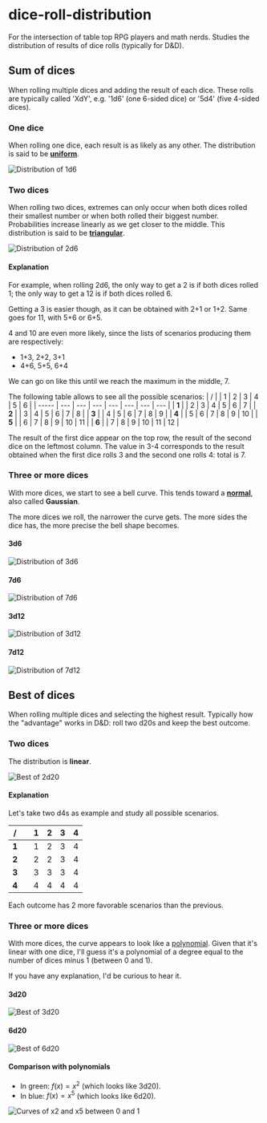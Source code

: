 # dice-roll-distribution

For the intersection of table top RPG players and math nerds.
Studies the distribution of results of dice rolls (typically for D&D).

## Sum of dices

When rolling multiple dices and adding the result of each dice.
These rolls are typically called 'XdY', e.g. '1d6' (one 6-sided dice) or '5d4' (five 4-sided dices).

### One dice

When rolling one dice, each result is as likely as any other.
The distribution is said to be **[uniform](https://en.wikipedia.org/wiki/Discrete_uniform_distribution)**.

![Distribution of 1d6](./figures/1d6.png)

### Two dices

When rolling two dices, extremes can only occur when both dices rolled their smallest number or when both rolled their biggest number.
Probabilities increase linearly as we get closer to the middle.
This distribution is said to be **[triangular](https://en.wikipedia.org/wiki/Triangular_distribution)**.

![Distribution of 2d6](./figures/2d6.png)

#### Explanation

For example, when rolling 2d6, the only way to get a 2 is if both dices rolled 1; the only way to get a 12 is if both dices rolled 6.

Getting a 3 is easier though, as it can be obtained with 2+1 or 1+2. Same goes for 11, with 5+6 or 6+5.

4 and 10 are even more likely, since the lists of scenarios producing them are respectively:
- 1+3, 2+2, 3+1
- 4+6, 5+5, 6+4
  
We can go on like this until we reach the maximum in the middle, 7.

The following table allows to see all the possible scenarios:
| /     |     | 1   | 2   | 3   | 4   | 5   | 6   |
| ----- | --- | --- | --- | --- | --- | --- | --- |
| **1** |     | 2   | 3   | 4   | 5   | 6   | 7   |
| **2** |     | 3   | 4   | 5   | 6   | 7   | 8   |
| **3** |     | 4   | 5   | 6   | 7   | 8   | 9   |
| **4** |     | 5   | 6   | 7   | 8   | 9   | 10  |
| **5** |     | 6   | 7   | 8   | 9   | 10  | 11  |
| **6** |     | 7   | 8   | 9   | 10  | 11  | 12  |

The result of the first dice appear on the top row, the result of the second dice on the leftmost column.
The value in 3-4 corresponds to the result obtained when the first dice rolls 3 and the second one rolls 4: total is 7.

### Three or more dices

With more dices, we start to see a bell curve.
This tends toward a **[normal](https://en.wikipedia.org/wiki/Normal_distribution)**, also called **Gaussian**.

The more dices we roll, the narrower the curve gets. The more sides the dice has, the more precise the bell shape becomes.

#### 3d6
![Distribution of 3d6](./figures/3d6.png)
#### 7d6
![Distribution of 7d6](./figures/7d6.png)
#### 3d12
![Distribution of 3d12](./figures/3d12.png)
#### 7d12
![Distribution of 7d12](./figures/7d12.png)

## Best of dices

When rolling multiple dices and selecting the highest result.
Typically how the "advantage" works in D&D: roll two d20s and keep the best outcome.

### Two dices

The distribution is **linear**.

![Best of 2d20](./figures/2d20.png)

#### Explanation

Let's take two d4s as example and study all possible scenarios.

| /     |     | 1   | 2   | 3   | 4   |
| ----- | --- | --- | --- | --- | --- |
| **1** |     | 1   | 2   | 3   | 4   |
| **2** |     | 2   | 2   | 3   | 4   |
| **3** |     | 3   | 3   | 3   | 4   |
| **4** |     | 4   | 4   | 4   | 4   |

Each outcome has 2 more favorable scenarios than the previous.

### Three or more dices

With more dices, the curve appears to look like a [polynomial](https://en.wikipedia.org/wiki/Polynomial).
Given that it's linear with one dice, I'll guess it's a polynomial of a degree equal to the number of dices minus 1 (between 0 and 1).

If you have any explanation, I'd be curious to hear it.

#### 3d20
![Best of 3d20](./figures/3d20.png)

#### 6d20
![Best of 6d20](./figures/6d20.png)

#### Comparison with polynomials

- In green: $f(x) = x^2$ (which looks like 3d20).
- In blue: $f(x) = x^5$ (which looks like 6d20).

![Curves of x2 and x5 between 0 and 1](./figures/polynomials.png)
